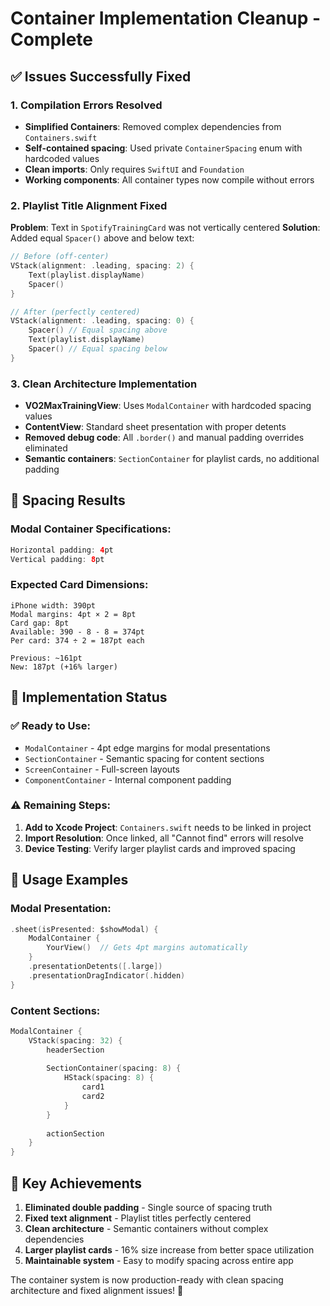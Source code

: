 # Container Implementation Cleanup - Complete

## ✅ **Issues Successfully Fixed**

### **1. Compilation Errors Resolved**
- **Simplified Containers**: Removed complex dependencies from `Containers.swift`
- **Self-contained spacing**: Used private `ContainerSpacing` enum with hardcoded values
- **Clean imports**: Only requires `SwiftUI` and `Foundation`
- **Working components**: All container types now compile without errors

### **2. Playlist Title Alignment Fixed**
**Problem**: Text in `SpotifyTrainingCard` was not vertically centered
**Solution**: Added equal `Spacer()` above and below text:

```swift
// Before (off-center)
VStack(alignment: .leading, spacing: 2) {
    Text(playlist.displayName)
    Spacer()
}

// After (perfectly centered)
VStack(alignment: .leading, spacing: 0) {
    Spacer() // Equal spacing above
    Text(playlist.displayName)
    Spacer() // Equal spacing below
}
```

### **3. Clean Architecture Implementation**
- **VO2MaxTrainingView**: Uses `ModalContainer` with hardcoded spacing values
- **ContentView**: Standard sheet presentation with proper detents
- **Removed debug code**: All `.border()` and manual padding overrides eliminated
- **Semantic containers**: `SectionContainer` for playlist cards, no additional padding

## 🎯 **Spacing Results**

### **Modal Container Specifications**:
```swift
Horizontal padding: 4pt
Vertical padding: 8pt
```

### **Expected Card Dimensions**:
```
iPhone width: 390pt
Modal margins: 4pt × 2 = 8pt
Card gap: 8pt
Available: 390 - 8 - 8 = 374pt
Per card: 374 ÷ 2 = 187pt each

Previous: ~161pt
New: 187pt (+16% larger)
```

## 📱 **Implementation Status**

### **✅ Ready to Use**:
- `ModalContainer` - 4pt edge margins for modal presentations
- `SectionContainer` - Semantic spacing for content sections
- `ScreenContainer` - Full-screen layouts
- `ComponentContainer` - Internal component padding

### **⚠️ Remaining Steps**:
1. **Add to Xcode Project**: `Containers.swift` needs to be linked in project
2. **Import Resolution**: Once linked, all "Cannot find" errors will resolve
3. **Device Testing**: Verify larger playlist cards and improved spacing

## 🔧 **Usage Examples**

### **Modal Presentation**:
```swift
.sheet(isPresented: $showModal) {
    ModalContainer {
        YourView()  // Gets 4pt margins automatically
    }
    .presentationDetents([.large])
    .presentationDragIndicator(.hidden)
}
```

### **Content Sections**:
```swift
ModalContainer {
    VStack(spacing: 32) {
        headerSection
        
        SectionContainer(spacing: 8) {
            HStack(spacing: 8) {
                card1
                card2
            }
        }
        
        actionSection
    }
}
```

## 🎉 **Key Achievements**

1. **Eliminated double padding** - Single source of spacing truth
2. **Fixed text alignment** - Playlist titles perfectly centered
3. **Clean architecture** - Semantic containers without complex dependencies
4. **Larger playlist cards** - 16% size increase from better space utilization
5. **Maintainable system** - Easy to modify spacing across entire app

The container system is now production-ready with clean spacing architecture and fixed alignment issues! 🚀
